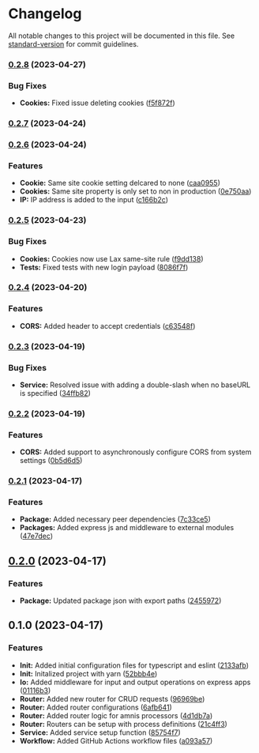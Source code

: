# Changelog

All notable changes to this project will be documented in this file. See [standard-version](https://github.com/conventional-changelog/standard-version) for commit guidelines.

### [0.2.8](https://github.com/amnis-dev/amnis-express/compare/v0.2.7...v0.2.8) (2023-04-27)


### Bug Fixes

* **Cookies:** Fixed issue deleting cookies ([f5f872f](https://github.com/amnis-dev/amnis-express/commit/f5f872f73c72ed1063eb8ea5e4252607630f51db))

### [0.2.7](https://github.com/amnis-dev/amnis-express/compare/v0.2.6...v0.2.7) (2023-04-24)

### [0.2.6](https://github.com/amnis-dev/amnis-express/compare/v0.2.5...v0.2.6) (2023-04-24)


### Features

* **Cookie:** Same site cookie setting delcared to none ([caa0955](https://github.com/amnis-dev/amnis-express/commit/caa0955a8d0d3b64dae6357aedf1bb328a5cf2bd))
* **Cookies:** Same site property is only set to non in production ([0e750aa](https://github.com/amnis-dev/amnis-express/commit/0e750aabc3d708155c8326c62ddcb11f64b0cfa2))
* **IP:** IP address is added to the input ([c166b2c](https://github.com/amnis-dev/amnis-express/commit/c166b2cf921401ed83d8354ffa959962f499a3ce))

### [0.2.5](https://github.com/amnis-dev/amnis-express/compare/v0.2.4...v0.2.5) (2023-04-23)


### Bug Fixes

* **Cookies:** Cookies now use Lax same-site rule ([f9dd138](https://github.com/amnis-dev/amnis-express/commit/f9dd138545b8c83f663ea4d3e15eecc92657d92f))
* **Tests:** Fixed tests with new login payload ([8086f7f](https://github.com/amnis-dev/amnis-express/commit/8086f7f18985e4a1d35f9c6f49c74de1ebcb7e51))

### [0.2.4](https://github.com/amnis-dev/amnis-express/compare/v0.2.3...v0.2.4) (2023-04-20)


### Features

* **CORS:** Added header to accept credentials ([c63548f](https://github.com/amnis-dev/amnis-express/commit/c63548f48eb5fc8555b202533403cca0d1bc4187))

### [0.2.3](https://github.com/amnis-dev/amnis-express/compare/v0.2.2...v0.2.3) (2023-04-19)


### Bug Fixes

* **Service:** Resolved issue with adding a double-slash when no baseURL is specified ([34ffb82](https://github.com/amnis-dev/amnis-express/commit/34ffb8281983b5d6780c383312677cefef3172bf))

### [0.2.2](https://github.com/amnis-dev/amnis-express/compare/v0.2.1...v0.2.2) (2023-04-19)


### Features

* **CORS:** Added support to asynchronously configure CORS from system settings ([0b5d6d5](https://github.com/amnis-dev/amnis-express/commit/0b5d6d5761698d66f2302fbc88afad4614939a7f))

### [0.2.1](https://github.com/amnis-dev/amnis-express/compare/v0.2.0...v0.2.1) (2023-04-17)


### Features

* **Package:** Added necessary peer dependencies ([7c33ce5](https://github.com/amnis-dev/amnis-express/commit/7c33ce526bc9a2ed01c42f7f009a69e55648fa9d))
* **Packages:** Added express js and middleware to external modules ([47e7dec](https://github.com/amnis-dev/amnis-express/commit/47e7dec4404943ba3ceac412c48c12f752fa3318))

## [0.2.0](https://github.com/amnis-dev/amnis-express/compare/v0.1.0...v0.2.0) (2023-04-17)


### Features

* **Package:** Updated package json with export paths ([2455972](https://github.com/amnis-dev/amnis-express/commit/24559723237794f16d5933c451279710aaee7d22))

## 0.1.0 (2023-04-17)


### Features

* **Init:** Added initial configuration files for typescript and eslint ([2133afb](https://github.com/amnis-dev/amnis-express/commit/2133afbb47712ade6c467bbaa3d615d59d2f6ffe))
* **Init:** Initalized project with yarn ([52bbb4e](https://github.com/amnis-dev/amnis-express/commit/52bbb4e4ed18d93c15978535b4158bcb82f784a9))
* **Io:** Added middleware for input and output operations on express apps ([01116b3](https://github.com/amnis-dev/amnis-express/commit/01116b3d0a7b2943dcb13b99f7f67a30a0508466))
* **Router:** Added new router for CRUD requests ([96969be](https://github.com/amnis-dev/amnis-express/commit/96969bea3b79fe803ac0c5eafa17d3c78d1b8822))
* **Router:** Added router configurations ([6afb641](https://github.com/amnis-dev/amnis-express/commit/6afb641b83ec7f798ec7edd46b31d7dbd48a67e6))
* **Router:** Added router logic for amnis processors ([4d1db7a](https://github.com/amnis-dev/amnis-express/commit/4d1db7a6fbef69740955d385548f4a820a94abe6))
* **Router:** Routers can be setup with process definitions ([21c4ff3](https://github.com/amnis-dev/amnis-express/commit/21c4ff3a421f67399a614347ff54ae169aae2a14))
* **Service:** Added service setup function ([85754f7](https://github.com/amnis-dev/amnis-express/commit/85754f7804ccfc4e4aa80960fee093eb266b71a7))
* **Workflow:** Added GitHub Actions workflow files ([a093a57](https://github.com/amnis-dev/amnis-express/commit/a093a57f82c9374752cec234aa68f26794a139f0))
